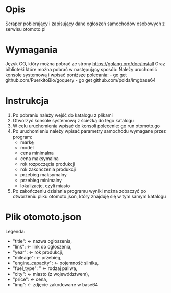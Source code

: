 # Opis

Scraper pobierający i zapisujący dane ogłoszeń samochodów osobowych z serwisu otomoto.pl

# Wymagania 

Język GO, który można pobrać ze strony https://golang.org/doc/install
Oraz biblioteki które można pobrać w następujący sposób:
Należy uruchomić konsole systemową i wpisać poniższe polecania:
	- go get github.com/PuerkitoBio/goquery
	- go get github.com/polds/imgbase64

# Instrukcja

1. Po pobraniu należy wejść do katalogu z plikami
2. Otworzyć konsole systemową z ścieżką do tego katalogu
3. W celu uruchomienia wpisać do konsoli polecenie: go run otomoto.go
4. Po uruchomieniu należy wpisać parametry samochodu wymagane przez program: 
	- markę
	- model
	- cena minimalna
	- cena maksymalna
	- rok rozpoczęcia produkcji
	- rok zakończenia produkcji
	- przebieg maksymalny
	- przebieg minimalny
	- lokalizacje, czyli miasto
5. Po zakończeniu działania programu wyniki można zobaczyć po otworzeniu pliku otomoto.json, który znajduję się w tym samym katalogu
# Plik otomoto.json

Legenda:
- "title": <- nazwa ogłoszenia,
- "link":  <- link do ogłoszenia,
- "year": <- rok produkcji,
- "mileage": <- przebieg,
- "engine_capacity": <- pojemność silnika,
- "fuel_type": " <- rodzaj paliwa,
- "city": <- miasto (z województwem),
- "price": <- cena,
- "img": <- zdjęcie zakodowane w base64
